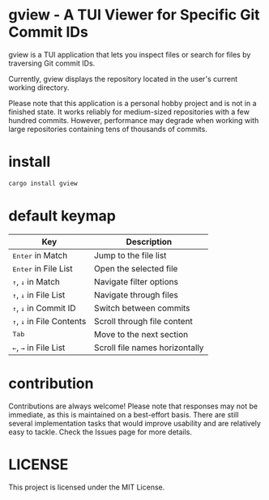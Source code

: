 # gview - A TUI Viewer for Specific Git Commit IDs


gview is a TUI application that lets you inspect files or search for files by traversing Git commit IDs.

Currently, gview displays the repository located in the user's current working directory.

Please note that this application is a personal hobby project and is not in a finished state. It works reliably for medium-sized repositories with a few hundred commits. However, performance may degrade when working with large repositories containing tens of thousands of commits.

# install

```bash
cargo install gview
```

# default keymap

| Key | Description |
| --- | ----------- |
| <kbd>Enter</kbd> in Match | Jump to the file list |
| <kbd>Enter</kbd> in File List | Open the selected file |
| <kbd>↑</kbd>, <kbd>↓</kbd> in Match | Navigate filter options |
| <kbd>↑</kbd>, <kbd>↓</kbd> in File List | Navigate through files |
| <kbd>↑</kbd>, <kbd>↓</kbd> in Commit ID | Switch between commits |
| <kbd>↑</kbd>, <kbd>↓</kbd> in File Contents | Scroll through file content |
| <kbd>Tab</kbd> | Move to the next section |
| <kbd>←</kbd>, <kbd>→</kbd> in File List | Scroll file names horizontally |


# contribution

Contributions are always welcome! Please note that responses may not be immediate, as this is maintained on a best-effort basis.
There are still several implementation tasks that would improve usability and are relatively easy to tackle. Check the Issues page for more details.


# LICENSE
This project is licensed under the MIT License.